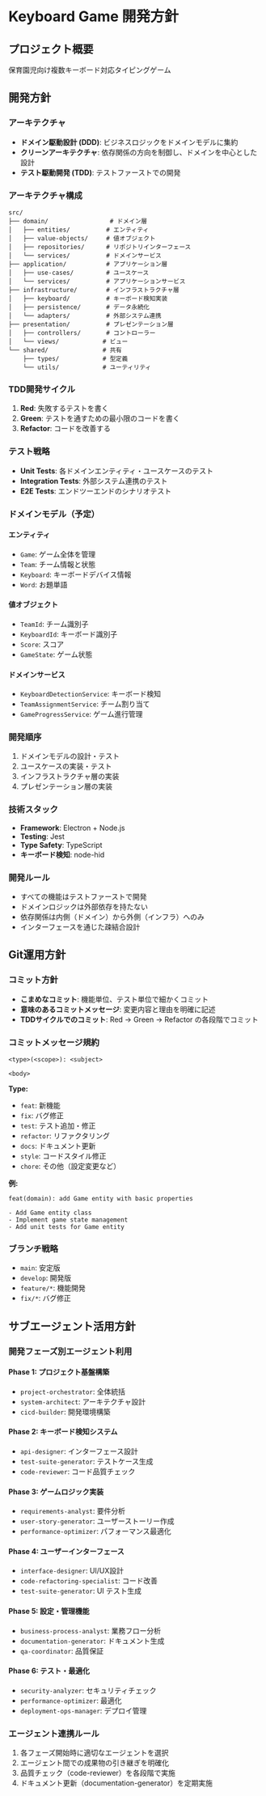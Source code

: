 # Keyboard Game 開発方針

## プロジェクト概要
保育園児向け複数キーボード対応タイピングゲーム

## 開発方針

### アーキテクチャ
- **ドメイン駆動設計 (DDD)**: ビジネスロジックをドメインモデルに集約
- **クリーンアーキテクチャ**: 依存関係の方向を制御し、ドメインを中心とした設計
- **テスト駆動開発 (TDD)**: テストファーストでの開発

### アーキテクチャ構成

```
src/
├── domain/                 # ドメイン層
│   ├── entities/          # エンティティ
│   ├── value-objects/     # 値オブジェクト
│   ├── repositories/      # リポジトリインターフェース
│   └── services/          # ドメインサービス
├── application/           # アプリケーション層
│   ├── use-cases/         # ユースケース
│   └── services/          # アプリケーションサービス
├── infrastructure/        # インフラストラクチャ層
│   ├── keyboard/          # キーボード検知実装
│   ├── persistence/       # データ永続化
│   └── adapters/          # 外部システム連携
├── presentation/          # プレゼンテーション層
│   ├── controllers/       # コントローラー
│   └── views/            # ビュー
└── shared/               # 共有
    ├── types/            # 型定義
    └── utils/            # ユーティリティ
```

### TDD開発サイクル
1. **Red**: 失敗するテストを書く
2. **Green**: テストを通すための最小限のコードを書く
3. **Refactor**: コードを改善する

### テスト戦略
- **Unit Tests**: 各ドメインエンティティ・ユースケースのテスト
- **Integration Tests**: 外部システム連携のテスト
- **E2E Tests**: エンドツーエンドのシナリオテスト

### ドメインモデル（予定）

#### エンティティ
- `Game`: ゲーム全体を管理
- `Team`: チーム情報と状態
- `Keyboard`: キーボードデバイス情報
- `Word`: お題単語

#### 値オブジェクト
- `TeamId`: チーム識別子
- `KeyboardId`: キーボード識別子
- `Score`: スコア
- `GameState`: ゲーム状態

#### ドメインサービス
- `KeyboardDetectionService`: キーボード検知
- `TeamAssignmentService`: チーム割り当て
- `GameProgressService`: ゲーム進行管理

### 開発順序
1. ドメインモデルの設計・テスト
2. ユースケースの実装・テスト
3. インフラストラクチャ層の実装
4. プレゼンテーション層の実装

### 技術スタック
- **Framework**: Electron + Node.js
- **Testing**: Jest
- **Type Safety**: TypeScript
- **キーボード検知**: node-hid

### 開発ルール
- すべての機能はテストファーストで開発
- ドメインロジックは外部依存を持たない
- 依存関係は内側（ドメイン）から外側（インフラ）へのみ
- インターフェースを通じた疎結合設計

## Git運用方針

### コミット方針
- **こまめなコミット**: 機能単位、テスト単位で細かくコミット
- **意味のあるコミットメッセージ**: 変更内容と理由を明確に記述
- **TDDサイクルでのコミット**: Red → Green → Refactor の各段階でコミット

### コミットメッセージ規約
```
<type>(<scope>): <subject>

<body>
```

**Type:**
- `feat`: 新機能
- `fix`: バグ修正
- `test`: テスト追加・修正
- `refactor`: リファクタリング
- `docs`: ドキュメント更新
- `style`: コードスタイル修正
- `chore`: その他（設定変更など）

**例:**
```
feat(domain): add Game entity with basic properties

- Add Game entity class
- Implement game state management
- Add unit tests for Game entity
```

### ブランチ戦略
- `main`: 安定版
- `develop`: 開発版
- `feature/*`: 機能開発
- `fix/*`: バグ修正

## サブエージェント活用方針

### 開発フェーズ別エージェント利用

#### Phase 1: プロジェクト基盤構築
- `project-orchestrator`: 全体統括
- `system-architect`: アーキテクチャ設計
- `cicd-builder`: 開発環境構築

#### Phase 2: キーボード検知システム
- `api-designer`: インターフェース設計
- `test-suite-generator`: テストケース生成
- `code-reviewer`: コード品質チェック

#### Phase 3: ゲームロジック実装
- `requirements-analyst`: 要件分析
- `user-story-generator`: ユーザーストーリー作成
- `performance-optimizer`: パフォーマンス最適化

#### Phase 4: ユーザーインターフェース
- `interface-designer`: UI/UX設計
- `code-refactoring-specialist`: コード改善
- `test-suite-generator`: UI テスト生成

#### Phase 5: 設定・管理機能
- `business-process-analyst`: 業務フロー分析
- `documentation-generator`: ドキュメント生成
- `qa-coordinator`: 品質保証

#### Phase 6: テスト・最適化
- `security-analyzer`: セキュリティチェック
- `performance-optimizer`: 最適化
- `deployment-ops-manager`: デプロイ管理

### エージェント連携ルール
1. 各フェーズ開始時に適切なエージェントを選択
2. エージェント間での成果物の引き継ぎを明確化
3. 品質チェック（code-reviewer）を各段階で実施
4. ドキュメント更新（documentation-generator）を定期実施